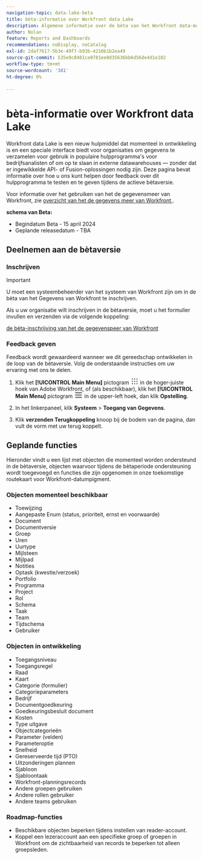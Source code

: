 ```yaml
---
navigation-topic: data-lake-beta
title: bèta-informatie over Workfront data Lake
description: Algemene informatie over de bèta van het Workfront data-meer
author: Nolan
feature: Reports and Dashboards
recommendations: noDisplay, noCatalog
exl-id: 2daf7617-5b3e-49f7-b93b-4210b1b2ea49
source-git-commit: 535e9c8481ce0781ee0d35636bb6d56de4d1e102
workflow-type: tm+mt
source-wordcount: '381'
ht-degree: 0%

---
```


# bèta-informatie over Workfront data Lake

Workfront data Lake is een nieuw hulpmiddel dat momenteel in ontwikkeling is en een speciale interface biedt voor organisaties om gegevens te verzamelen voor gebruik in populaire hulpprogramma&#39;s voor bedrijfsanalisten of om op te slaan in externe datawarehouses — zonder dat er ingewikkelde API- of Fusion-oplossingen nodig zijn. Deze pagina bevat informatie over hoe u ons kunt helpen door feedback over dit hulpprogramma te testen en te geven tijdens de actieve bètaversie.

Voor informatie over het gebruiken van het de gegevensmeer van Workfront, zie [ overzicht van het de gegevens meer van Workfront ](/help/quicksilver/reports-and-dashboards/data-lake/data-lake-overview.md).

**schema van Beta:**

* Begindatum Beta - 15 april 2024
* Geplande releasedatum - TBA

## Deelnemen aan de bètaversie

### Inschrijven

>[!IMPORTANT]
>
>U moet een systeembeheerder van het systeem van Workfront zijn om in de bèta van het Gegevens van Workfront te inschrijven.

Als u uw organisatie wilt inschrijven in de bètaversie, moet u het formulier invullen en verzenden via de volgende koppeling:

[ de bèta-inschrijving van het de gegevenspeer van Workfront ](https://adobe.ly/workfrontdatalake)

### Feedback geven

Feedback wordt gewaardeerd wanneer we dit gereedschap ontwikkelen in de loop van de bètaversie. Volg de onderstaande instructies om uw ervaring met ons te delen.

1. Klik het **[!UICONTROL Main Menu]** pictogram ![ Belangrijkste Menu ](/help/_includes/assets/main-menu-icon.png) in de hoger-juiste hoek van Adobe Workfront, of (als beschikbaar), klik het **[!UICONTROL Main Menu]** pictogram ![ Belangrijkste Menu ](/help/_includes/assets/main-menu-icon-left-nav.png) in de upper-left hoek, dan klik **Opstelling**.

1. In het linkerpaneel, klik **Systeem** > **Toegang van Gegevens**.

1. Klik **verzenden Terugkoppeling** knoop bij de bodem van de pagina, dan vult de vorm met uw terug koppelt.

## Geplande functies

Hieronder vindt u een lijst met objecten die momenteel worden ondersteund in de bètaversie, objecten waarvoor tijdens de bètaperiode ondersteuning wordt toegevoegd en functies die zijn opgenomen in onze toekomstige routekaart voor Workfront-datumpigment.

### Objecten momenteel beschikbaar

* Toewijzing
* Aangepaste Enum (status, prioriteit, ernst en voorwaarde)
* Document
* Documentversie
* Groep
* Uren
* Uurtype
* Mijlsteen
* Mijlpad
* Notities
* Optask (kwestie/verzoek)
* Portfolio
* Programma
* Project
* Rol
* Schema
* Taak
* Team
* Tijdschema
* Gebruiker

### Objecten in ontwikkeling

* Toegangsniveau
* Toegangsregel
* Raad
* Kaart
* Categorie (formulier)
* Categorieparameters
* Bedrijf
* Documentgoedkeuring
* Goedkeuringsbesluit document
* Kosten
* Type uitgave
* Objectcategorieën
* Parameter (velden)
* Parameteroptie
* Snelheid
* Gereserveerde tijd (PTO)
* Uitzonderingen plannen
* Sjabloon
* Sjabloontaak
* Workfront-planningsrecords
* Andere groepen gebruiken
* Andere rollen gebruiker
* Andere teams gebruiken

### Roadmap-functies

* Beschikbare objecten beperken tijdens instellen van reader-account.
* Koppel een lezeraccount aan een specifieke groep of groepen in Workfront om de zichtbaarheid van records te beperken tot alleen groepsleden.
